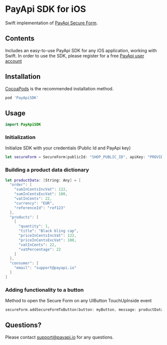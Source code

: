 # PayApi SDK for iOS

Swift implementation of [PayApi Secure Form](https://payapi.io/apidoc/#api-Payments-PostSecureForm).

## Contents

Includes an easy-to-use PayApi SDK for any iOS application, working with Swift.
In order to use the SDK, please register for a free [PayApi user account](https://input.payapi.io)

## Installation

[CocoaPods](http://cocoapods.org/) is the recommended installation method.

```ruby
pod 'PayApiSDK'
```

## Usage

```swift
import PayApiSDK
```

### Initialization
Initialize SDK with your credentials (Public Id and PayApi key)
```swift
let secureForm = SecureForm(publicId: "SHOP_PUBLIC_ID", apiKey: "PROVIDED_API_KEY")
```

### Building a product data dictionary

```swift
let productData: [String: Any] = [
  "order": [
    "sumInCentsIncVat": 122,
    "sumInCentsExcVat": 100,
    "vatInCents": 22,
    "currency": "EUR",
    "referenceId": "ref123"
  ],
  "products": [
    [
      "quantity": 1,
      "title": "Black bling cap",
      "priceInCentsIncVat": 122,
      "priceInCentsExcVat": 100,
      "vatInCents": 22,
      "vatPercentage": 22
    ]
  ],
  "consumer": [
    "email": "support@payapi.io"
  ]
]
```

### Adding functionality to a button

Method to open the Secure Form on any UIButton TouchUpInside event

```swift
secureForm.addSecureFormToButton(button: myButton, message: productData)
```

## Questions?

Please contact support@payapi.io for any questions.
